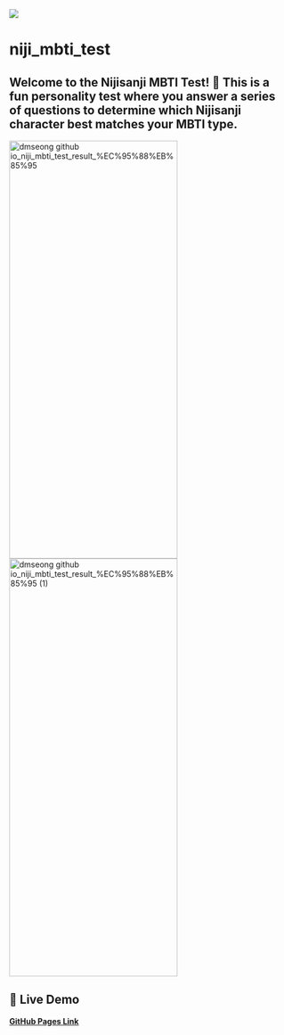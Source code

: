 <img src="https://img.shields.io/badge/react-61DAFB?style=for-the-badge&logo=react&logoColor=black">

# niji_mbti_test
Welcome to the **Nijisanji MBTI Test**! 🌈 This is a fun personality test where you answer a series of questions to determine which Nijisanji character best matches your MBTI type.
------------------------
<p>
  <img width="302" height="750" alt="dmseong github io_niji_mbti_test_result_%EC%95%88%EB%85%95" src="https://github.com/user-attachments/assets/1dc59562-2a43-4184-9b45-b6ccee1ebfbf" />
  <img width="302" height="750" alt="dmseong github io_niji_mbti_test_result_%EC%95%88%EB%85%95 (1)" src="https://github.com/user-attachments/assets/5a024521-781b-476a-8dfb-a878ad7047cd" />
</p>

## 🚀 Live Demo
**[GitHub Pages Link](https://dmseong.github.io/niji_mbti_test/)**
